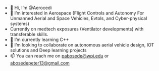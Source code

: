 - 👋 Hi, I’m @Aerocedi
- 👀 I’m interested in Aerospace (Flight Controls and Autonomy For Unmanned Aerial and Space Vehicles, Evtols, and Cyber-physical systems)
- Currently on medtech exposures (Ventilator developments) with transferable skills.
- 🌱 I’m currently learning C++
- 💞️ I’m looking to collaborate on autonomous aerial vehicle design, IOT solutions and Deep learning projects
- 📫 You can reach me on pabosede@wpi.edu or abosedepeter13@gmail.com

<!---
Aerocedi/Aerocedi is a ✨ special ✨ repository because its `README.md` (this file) appears on your GitHub profile.
You can click the Preview link to take a look at your changes.
--->

